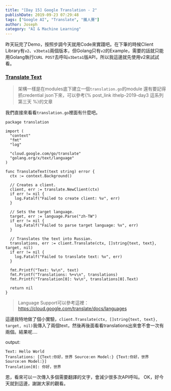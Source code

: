 ```yaml
---
title: "[Day 15] Google Translation - 2"
publishDate: 2019-09-23 07:29:48
tags: ["Google AI", "Translate", "鐵人賽"]
author: Joseph
category: "AI & Machine Learning"
---
```

昨天玩完了Demo，按照步調今天就用Code來實踐吧。在下筆的時候Client Library有`v2`、`v3beta1`兩個版本，但Golang只有`v2`的Example，需要的話就只能用Golang執行`CURL POST`去呼叫`v3beta1`版API，所以我這邊就先使用v2來試試看。

### [Translate Text](https://cloud.google.com/translate/docs/translating-text)
> 架構一樣是在modules底下建立一個`translation.go`的module
> 還有要記得抓credential json下來，可以參考{% post_link ithelp-2019-day3 這系列第三天 %}的文章

<!-- more -->

我們直接來看看`translation.go`裡面有什麼吧。
```golang
package translation

import (
  "context"
  "fmt"
  "log"

  "cloud.google.com/go/translate"
  "golang.org/x/text/language"
)

func TranslateText(text string) error {
  ctx := context.Background()

  // Creates a client.
  client, err := translate.NewClient(ctx)
  if err != nil {
    log.Fatalf("Failed to create client: %v", err)
  }

  // Sets the target language.
  target, err := language.Parse("zh-TW")
  if err != nil {
    log.Fatalf("Failed to parse target language: %v", err)
  }

  // Translates the text into Russian.
  translations, err := client.Translate(ctx, []string{text, text}, target, nil)
  if err != nil {
    log.Fatalf("Failed to translate text: %v", err)
  }

  fmt.Printf("Text: %v\n", text)
  fmt.Printf("Translations: %+v\n", translations)
  fmt.Printf("Translation[0]: %v\n", translations[0].Text)

  return nil
}
```
> Language Support可以參考這裡：https://cloud.google.com/translate/docs/languages

這邊我特地做了個小實驗，`client.Translate(ctx, []string{text, text}, target, nil)`我傳入了兩個text，然後再後面看看translations出來會不會一次有兩個。結果呢....

output:
```shell
Text: Hello World
Translations: [{Text:你好，世界 Source:en Model:} {Text:你好，世界 Source:en Model:}]
Translation[0]: 你好，世界
```

恩，看來可以一次傳入多個需要翻譯的文字，會減少很多次API呼叫。
OK，好今天就到這邊，謝謝大家的觀看。
